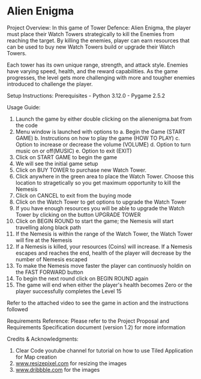 # Alien Enigma

Project Overview:
In this game of Tower Defence: Alien Enigma, the player must place their Watch Towers strategically to kill the Enemies from reaching the target. By killing the enemies, player can earn resources that can be used to buy new Watch Towers build or upgrade their Watch Towers. 

Each tower has its own unique range, strength, and attack style. Enemies have varying speed, health, and the reward capabilities. As the game progresses, the level gets more challenging with more and tougher enemies introduced to challenge the player.

Setup Instructions:
Prerequisites
    - Python 3.12.0
    - Pygame 2.5.2

Usage Guide: 
1. Launch the game by either double clicking on the alienenigma.bat from the code
2. Menu window is launched with options to 
    a. Begin the Game (START GAME)
    b. Instrcutions on how to play the game (HOW TO PLAY)
    c. Option to increase or decrease the volume (VOLUME)
    d. Option to turn music on or off(MUSIC) 
    e. Option to exit (EXIT)   
3. Click on START GAME to begin the game
4. We will see the initial game setup
5. Click on BUY TOWER to purchase new Watch Tower. 
6. Click anywhere in the green area to place the Watch Tower. Choose this location to stragetically so you get maximum opportunity to kill the Nemesis
7. Click on CANCEL to exit from the buying mode
8. Click on the Watch Tower to get options to upgrade the Watch Tower
9. If you have enough resources you will be able to upgrade the Watch Tower by clicking on the button UPGRADE TOWER
10. Click on BEGIN ROUND to start the game; the Nemesis will start travelling along black path
11. If the Nemesis is within the range of the Watch Tower, the Watch Tower will fire at the Nemesis
12. If a Nemesis is killed, your resources (Coins) will increase. If a Nemesis escapes and reaches the end, health of the player will decrease by the number of Nemesis escaped
13. To make the Nemesis move faster the player can continuosly holdin on the FAST FORWARD button
14. To begin the next round click on BEGIN ROUND again
15. The game will end when either the player's health becomes Zero or the player successfully completes the Level 15

Refer to the attached video to see the game in action and the instructions followed

Requirements Reference:
Please refer to the Project Proposal and Requirements Specification document (version 1.2) for more information

Credits & Acknowledgments:
1. Clear Code youtube channel for tutorial on how to use Tiled Application for Map creation
2. www.resizepixel.com for resizing the images
3. www.dribbble.com for the images 

